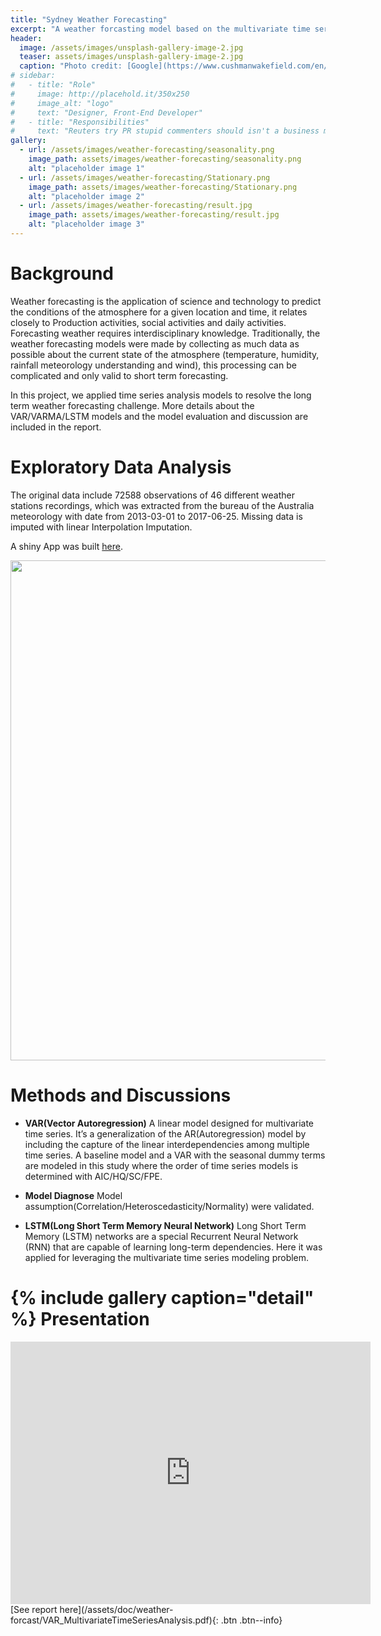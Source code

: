 ```yaml
---
title: "Sydney Weather Forecasting"
excerpt: "A weather forcasting model based on the multivariate time series analysis model VAR, disucssion and comparing to ARIMA and LSTM"
header:
  image: /assets/images/unsplash-gallery-image-2.jpg
  teaser: assets/images/unsplash-gallery-image-2.jpg
  caption: "Photo credit: [Google](https://www.cushmanwakefield.com/en/australia/offices/sydney)"
# sidebar:
#   - title: "Role"
#     image: http://placehold.it/350x250
#     image_alt: "logo"
#     text: "Designer, Front-End Developer"
#   - title: "Responsibilities"
#     text: "Reuters try PR stupid commenters should isn't a business model"
gallery:
  - url: /assets/images/weather-forecasting/seasonality.png
    image_path: assets/images/weather-forecasting/seasonality.png
    alt: "placeholder image 1"
  - url: /assets/images/weather-forecasting/Stationary.png
    image_path: assets/images/weather-forecasting/Stationary.png
    alt: "placeholder image 2"
  - url: /assets/images/weather-forecasting/result.jpg
    image_path: assets/images/weather-forecasting/result.jpg
    alt: "placeholder image 3"
---
```


Background 
===========

Weather forecasting is the application of science and technology to predict the conditions of the atmosphere for a given location and time, it relates closely to Production activities, social activities and daily activities. Forecasting weather requires interdisciplinary knowledge. Traditionally, the weather forecasting models were made by collecting as much data as possible about the current state of the atmosphere (temperature, humidity, rainfall meteorology understanding and wind), this processing can be complicated and only valid to short term forecasting. 


In this project, we applied time series analysis models to resolve the long term weather forecasting challenge. More details about the VAR/VARMA/LSTM models and the model evaluation and discussion are included in the report. 


Exploratory Data Analysis 
===========
The original data include 72588 observations of 46 different weather stations recordings, which was extracted from the bureau of the Australia meteorology with date from 2013-03-01 to 2017-06-25. Missing data is imputed with linear Interpolation Imputation.


A shiny App was built [here](https://changshen.shinyapps.io/shiny/).

<img src="/assets/gif/demo-weather-forcasting.gif" width="800" height="800" />

Methods and Discussions 
==========
* **VAR(Vector Autoregression)**
   A linear model designed for multivariate time series. It’s a generalization of the AR(Autoregression) model by including the capture of the linear interdependencies among multiple time series. A baseline model and a VAR with the seasonal dummy terms are modeled in this study where the order of time series models is determined with AIC/HQ/SC/FPE. 
* **Model Diagnose**
  Model assumption(Correlation/Heteroscedasticity/Normality) were validated.
 
* **LSTM(Long Short Term Memory Neural Network)**
  Long Short Term Memory (LSTM) networks are a special Recurrent Neural Network (RNN) that are capable of learning long-term dependencies. Here it was applied for leveraging the multivariate time series modeling problem.


{% include gallery caption="detail" %}
Presentation
==========
<iframe src="https://slides.com/changshen/multivariate/embed" width="576" height="420" scrolling="no" frameborder="0" webkitallowfullscreen mozallowfullscreen allowfullscreen></iframe>
[See report here](/assets/doc/weather-forcast/VAR_MultivariateTimeSeriesAnalysis.pdf){: .btn .btn--info}